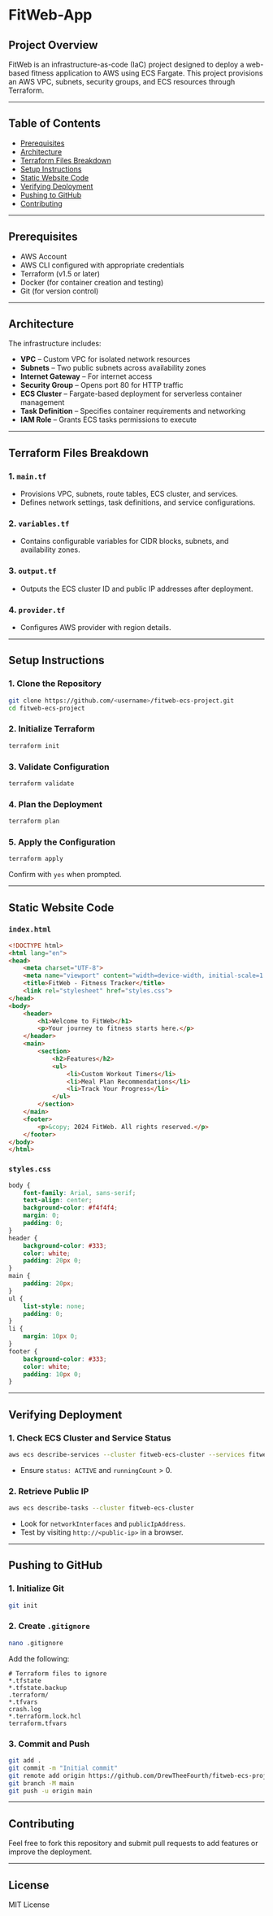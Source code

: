 # FitWeb-App

## Project Overview
FitWeb is an infrastructure-as-code (IaC) project designed to deploy a web-based fitness application to AWS using ECS Fargate. This project provisions an AWS VPC, subnets, security groups, and ECS resources through Terraform.

---

## Table of Contents
- [Prerequisites](#prerequisites)
- [Architecture](#architecture)
- [Terraform Files Breakdown](#terraform-files-breakdown)
- [Setup Instructions](#setup-instructions)
- [Static Website Code](#static-website-code)
- [Verifying Deployment](#verifying-deployment)
- [Pushing to GitHub](#pushing-to-github)
- [Contributing](#contributing)

---

## Prerequisites
- AWS Account
- AWS CLI configured with appropriate credentials
- Terraform (v1.5 or later)
- Docker (for container creation and testing)
- Git (for version control)

---

## Architecture
The infrastructure includes:
- **VPC** – Custom VPC for isolated network resources
- **Subnets** – Two public subnets across availability zones
- **Internet Gateway** – For internet access
- **Security Group** – Opens port 80 for HTTP traffic
- **ECS Cluster** – Fargate-based deployment for serverless container management
- **Task Definition** – Specifies container requirements and networking
- **IAM Role** – Grants ECS tasks permissions to execute

---

## Terraform Files Breakdown
### 1. **`main.tf`**
- Provisions VPC, subnets, route tables, ECS cluster, and services.
- Defines network settings, task definitions, and service configurations.

### 2. **`variables.tf`**
- Contains configurable variables for CIDR blocks, subnets, and availability zones.

### 3. **`output.tf`**
- Outputs the ECS cluster ID and public IP addresses after deployment.

### 4. **`provider.tf`**
- Configures AWS provider with region details.

---

## Setup Instructions

### 1. Clone the Repository
```bash
git clone https://github.com/<username>/fitweb-ecs-project.git
cd fitweb-ecs-project
```

### 2. Initialize Terraform
```bash
terraform init
```

### 3. Validate Configuration
```bash
terraform validate
```

### 4. Plan the Deployment
```bash
terraform plan
```

### 5. Apply the Configuration
```bash
terraform apply
```
Confirm with `yes` when prompted.

---

## Static Website Code

### `index.html`
```html
<!DOCTYPE html>
<html lang="en">
<head>
    <meta charset="UTF-8">
    <meta name="viewport" content="width=device-width, initial-scale=1.0">
    <title>FitWeb - Fitness Tracker</title>
    <link rel="stylesheet" href="styles.css">
</head>
<body>
    <header>
        <h1>Welcome to FitWeb</h1>
        <p>Your journey to fitness starts here.</p>
    </header>
    <main>
        <section>
            <h2>Features</h2>
            <ul>
                <li>Custom Workout Timers</li>
                <li>Meal Plan Recommendations</li>
                <li>Track Your Progress</li>
            </ul>
        </section>
    </main>
    <footer>
        <p>&copy; 2024 FitWeb. All rights reserved.</p>
    </footer>
</body>
</html>
```

### `styles.css`
```css
body {
    font-family: Arial, sans-serif;
    text-align: center;
    background-color: #f4f4f4;
    margin: 0;
    padding: 0;
}
header {
    background-color: #333;
    color: white;
    padding: 20px 0;
}
main {
    padding: 20px;
}
ul {
    list-style: none;
    padding: 0;
}
li {
    margin: 10px 0;
}
footer {
    background-color: #333;
    color: white;
    padding: 10px 0;
}
```

---

## Verifying Deployment
### 1. Check ECS Cluster and Service Status
```bash
aws ecs describe-services --cluster fitweb-ecs-cluster --services fitweb-service
```
- Ensure `status: ACTIVE` and `runningCount` > 0.

### 2. Retrieve Public IP
```bash
aws ecs describe-tasks --cluster fitweb-ecs-cluster
```
- Look for `networkInterfaces` and `publicIpAddress`.
- Test by visiting `http://<public-ip>` in a browser.

---

## Pushing to GitHub
### 1. Initialize Git
```bash
git init
```

### 2. Create `.gitignore`
```bash
nano .gitignore
```
Add the following:
```
# Terraform files to ignore
*.tfstate
*.tfstate.backup
.terraform/
*.tfvars
crash.log
*.terraform.lock.hcl
terraform.tfvars
```

### 3. Commit and Push
```bash
git add .
git commit -m "Initial commit"
git remote add origin https://github.com/DrewTheeFourth/fitweb-ecs-project.git
git branch -M main
git push -u origin main
```

---

## Contributing
Feel free to fork this repository and submit pull requests to add features or improve the deployment.

---

## License
MIT License

